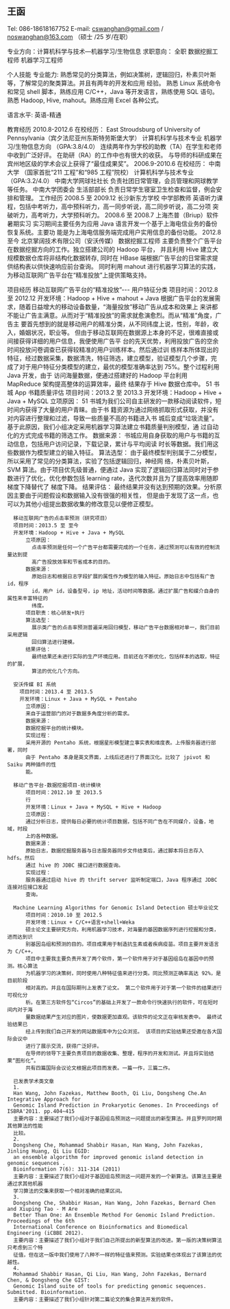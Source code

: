 王函
----
Tel: 086-18618167752
E-mail: cswanghan@gmail.com / noswanghan@163.com
（硕士 /25 岁/在职）

专业方向：计算机科学与技术—机器学习/生物信息
求职意向： 全职 数据挖掘工程师 机器学习工程师

个人技能
    专业能力: 熟悉常见的分类算法，例如决策树，逻辑回归，朴素贝叶斯等，了解常见的聚类算法。并且有两年的开发和应用
经验。
    熟悉 Linux 系统命令和常见 shell 脚本，熟练应用 C/C++，Java 等开发语言，熟练使用 SQL 语句。熟悉 Hadoop,
Hive, mahout。熟练应用 Excel 各种公式。

语言水平: 英语-精通

教育经历
    2010.8-2012.6
    在校经历：
        East Stroudsburg of University of Pennsylvania（宾夕法尼亚州东斯特劳斯堡大学）
        计算机科学与技术专业
        机器学习/生物信息方向 （GPA:3.8/4.0）
            连续两年作为学校的助教（TA）在学生和老师中收到广泛好评。
            在助研（RA）的工作中也有很大的收获。
            与导师的科研成果在宾州地区级的学术会议上获得了“最佳成果奖”。
    2006.9-2010.6
    在校经历：
        中南大学 （国家首批“211 工程”和“985 工程”院校）
        计算机科学与技术专业（GPA:3.2/4.0）
        中南大学网球社社长
        负责社团日常管理，会员管理和网球教学等任务。
        中南大学团委会 生活部部长
        负责日常学生寝室卫生检查和监督，例会安排和管理。
  工作经历
    2008.5 至 2009.12
      长沙新东方学校 中学部教师
      英语听力课程，包括中考听力，高中预科听力，高一同步听说，高二同步听说，高二分项
      突破听力，高考听力，大学预科听力。
    2008.6 至 2008.7
      上海杰普（Briup）软件 暑期实习
      实习期间主要任务为应用 Java 语言开发一个基于上海电信业务的备份恢复系统。主要功
      能是为上海电信服务端完成用户实用信息的备份功能。
    2012.8 至今
      北京掌阔技术有限公司（安沃传媒） 数据挖掘工程师
        主要负责整个广告平台在数据挖掘方向的工作。独立搭建公司的 Hadoop 平台，
        并且利用 Hive 建立大规模数据仓库将非结构化数据转存,
        同时在 HBase 端根据广告平台的日常需求提供结构表以供快速响应前台查询。
        同时利用 mahout 进行机器学习算法的实践，为移动互联网广告平台在“精准投放”上提供策略支持。
  
  项目经历
      移动互联网广告平台的“精准投放”--- 用户特征分类
      项目时间：2012.8 至 2012.12
      开发环境：Hadoop + Hive + mahout + Java
          根据广告平台的发展需求，随着日益增大的移动设备数量，“海量投放”移动广告从成本和效果上
          来讲都不能让广告主满意。从而对于“精准投放”的需求就愈演愈烈。而从“精准”角度，广告主
          要首先想到的就是移动用户的精准分类，从不同纬度上说，性别，年龄，收入，婚姻状况，职业等。
          但由于移动互联网在数据源上本身的不足，很难直接或间接获得详细的用户信息，我便使用广告平
          台的先天优势，利用投放广告的空余时间投放问卷调查已获得较精准的用户训练样本。然后通过训
          练样本所体现出的特征，经过数据采集，数据清洗，特征筛选，建立模型，验证模型几个步骤，完
          成了对于用户特征分类模型的建立，最优的模型准确率达到 75%。整个过程利用 Java 开发，由于
          访问海量数据，便通过搭建好的 Hadoop 平台利用 MapReduce 架构提高整体的运算效率，最终
          结果存于 Hive 数据仓库中。
      51 书城 App 书籍质量评估
      项目时间：2013.2 至 2013.3
      开发环境：Hadoop + Hive + Java + MySQL
          立项原因：
          51 书城为我们公司自主研发的一款移动阅读软件，短时间内获得了大量的用户青睐。由于书
          籍资源为通过网络抓取形式获取，并没有对内容进行整理和过滤，导致一些质量不高的书籍进入书
          城后变成“垃圾流量”。基于此原因，我们小组决定采用机器学习算法建立书籍质量判别模型，通
          过自动化的方式完成书籍的筛选工作。
          数据来源：
          书城应用自身获取的用户与书籍的互动信息，包括用户访问记录，下载记录，累计与平均阅读
          时长等数据。我们用这些数据作为模型建立的输入特征。
          算法选型：
          由于最终模型判别属于二分模型，所以采用了常见的分类算法，实验了包括逻辑回归，神经网
          络，朴素贝叶斯，SVM 算法。由于项目优先级普通，便通过 Java 实现了逻辑回归算法同时对于参
          数进行了优化，优化参数包括 learning rate，迭代次数并且为了提高效率用随即梯度下降替代了
          梯度下降。
          结果评估：
          最终结果并没有达到预期的效果。分析原因主要由于问题假设和数据输入没有很强的相关性，
          但是由于发现了这一点，也可以为其他小组提出数据收集的修改意见以便修正模型。

      移动互联网广告的点击率预测（研究项目）
      项目时间：2013.5 至 至今
      开发环境：Hadoop + Hive + Java + MySQL
          立项原因：
            点击率预测是任何一个广告平台都需要完成的一个任务，通过预测可以有效的控制流量达到提
            高广告投放效率和节省成本的目的。
          数据来源：
            原始日志和根据日志字段扩展的属性作为模型的输入特征。原始日志中包括有广告 id，程序
            id，用户 id，设备型号，ip 地址，活动时间等数据。通过扩展广告和媒介自身的属性来丰富特征的
            纬度。
          项目职责：核心研发+执行
          算法选型：
            展示类广告的点击率预测普遍采用回归模型，移动广告平台数据相对单一，我们目前采用逻辑
            回归算法进行建模。
          结果评估：
            最终结果还未进行实际的生产环境应用。目前还在不断优化，包括样本的选取，特征的扩展，
            算法的优化几个方向。

      安沃传媒 BI 系统
        项目时间：2013.4 至 2013.5
        开发环境：Linux + Java + MySQL + Pentaho
          立项原因：
          来自于运营部门的对于数据多角度分析的需求。
          数据来源：
          数据挖掘平台的统计模块。
          实现过程：
          采用开源的 Pentaho 系统，根据星形模型建立事实表和维度表。上传服务器进行部署，同时
          由于 Pentaho 本身是英文界面，上线后还进行了界面汉化。比较了 jpivot 和 Saiku 两种插件的性
          能。

      移动广告平台-数据挖掘项目-统计模块
          项目时间：2012.10 至 2013.5
          行
          开发环境：Linux + Java + MySQL + Hive + Hadoop
          立项原因：
          通过分析日志，提供每日必要的统计项目数据，包括不同广告在不同媒介，设备，地域，时段
          上的各种数据。
          数据来源：
          原始日志，数据挖掘服务器与日志服务器同步文件结束后，通过脚本将日志存入 hdfs。然后
          通过 hive 的 JDBC 接口进行数据查询。
          实现过程：
          服务器通过启动 hive 的 thrift server 监听制定端口，Java 程序通过 JDBC 连接对应接口发起
          查询。

      Machine Learning Algorithms for Genomic Island Detection 硕士毕业论文
          项目时间：2010.10 至 2012.5
          开发环境：Linux + C/C++语言+shell+Weka
          硕士论文主要研究方向，利用机器学习技术，对海量的基因数据序列进行挖掘和分类，进而达到识
          别基因岛组和预测的目的。项目成果用于制造抗生素或者疾病疫苗。项目主要开发语言为 C/C++，
          项目中主要我主要负责开发了两个软件，第一个软件用于对于基因组岛在基因中的预测。核心算法
          为机器学习的决策树，同时使用八种特征值来进行分类。同比预测正确率高达 92%，是目前阶段
          相对高的。并且在国际期刊上发表了论文。 第二个软件用于对于第一个软件的结果进行可视化分
          析。在第三方软件包“Circos”的基础上开发了一款命令行快速执行的软件，可在短时间内对于海
          量数据结果产生对应的图片，使数据更加直观。该软件的论文正在审核发表中。 最终试验结果已
          经上传到我们自己开发的网站数据库中为公众浏览。 该项目的实验结果还受邀在各大国际会议中
          进行了展示交流，获得广泛好评。
          在导师的领导下主要负责项目的数据收集、整理，程序的开发和测试。并且将实验结果“图形化”。
          共有四篇国际会议论文根据此项目而发表。一篇一作，三篇二作。

      已发表学术类文章
      1.
      Han Wang, John Fazekas, Matthew Booth, Qi Liu, Dongsheng Che.An Integrative Approach for
      Genomic Island Prediction in Prokaryotic Genomes. In Proceedings of ISBRA'2011. pp.404~415
      主要内容：主要描述了我们小组对于基因组岛预测这一问题提出的新型算法。并且罗列同时期其他算法的性能
      比较。
      2.
      Dongsheng Che, Mohammad Shabbir Hasan, Han Wang, John Fazekas, Jinling Huang, Qi Liu EGID:
      an ensemble algorithm for improved genomic island detection in genomic sequences .
      Bioinformation 7(6): 311-314 (2011)
      主要内容：主要描述了我们小组对于基因组岛预测这一问题开发的一个新算法。该算法主要是通过求其他机器
      学习算法的交集来获取一个相对准确的结果区间。
      3.
      Dongsheng Che, Shabbir Hasan, Han Wang, John Fazekas, Bernard Chen and Xiuping Tao - M Are
      Better Than One: An Ensemble Method For Genomic Island Prediction. Proceedings of the 6th
      International Conference on Bioinformatics and Biomedical Engineering (iCBBE 2012).
      主要内容：主要描述了我们小组对于我们自己所提出的新型算法的改进。第一版的决策树算法只考虑到三个特
      征值，但在这一版中我们使用了八种不一样的特征值来预测。实验结果也体现出了该算法的优越性。
      4.
      Mohammad Shabbir Hasan, Qi Liu, Han Wang, John Fazekas, Bernard Chen, & Dongsheng Che GIST:
      Genomic Island suite of tools for predicting genomic sequences. Submitted. Bioinformation.
      主要内容：主要描述了我们小组针对第二篇论文的集合算法开发的软件。
